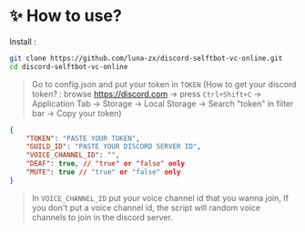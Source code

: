 # ✨ How to use? 

Install : 
```bash
git clone https://github.com/luna-zx/discord-selftbot-vc-online.git
cd discord-selftbot-vc-online
```

> Go to config.json and put your token in `TOKEN` 
> (How to get your discord token? : browse https://discord.com -> press `Ctrl+Shift+C` -> Application Tab -> Storage -> Local Storage -> Search "token" in filter bar -> Copy your token)

```json
{
    "TOKEN": "PASTE YOUR TOKEN",
    "GUILD_ID": "PASTE YOUR DISCORD SERVER ID",
    "VOICE_CHANNEL_ID": "",
    "DEAF": true, // "true" or "false" only
    "MUTE": true // "true" or "false" only
}
```

> In `VOICE_CHANNEL_ID` put your voice channel id that you wanna join, If you don't put a voice channel id, the script will random voice channels to join in the discord server.